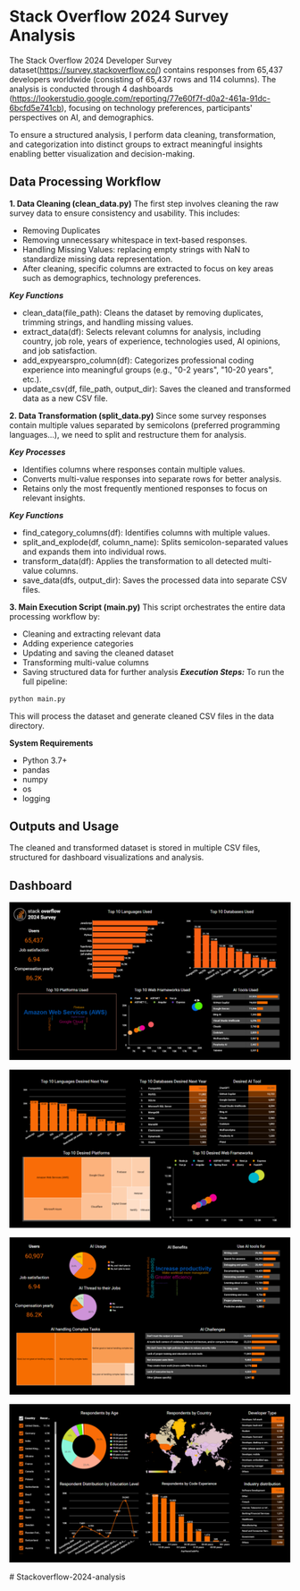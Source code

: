 # Stack Overflow 2024 Survey Analysis
The Stack Overflow 2024 Developer Survey dataset(https://survey.stackoverflow.co/) contains responses from 65,437 developers worldwide (consisting of 65,437 rows and 114 columns). The analysis is conducted through 4 dashboards (https://lookerstudio.google.com/reporting/77e60f7f-d0a2-461a-91dc-6bcfd5e741cb), focusing on technology preferences, participants' perspectives on AI, and demographics.

To ensure a structured analysis, I perform data cleaning, transformation, and categorization into distinct groups to extract meaningful insights enabling better visualization and decision-making.

## Data Processing Workflow ##
**1. Data Cleaning (clean_data.py)**
The first step involves cleaning the raw survey data to ensure consistency and usability. This includes:

- Removing Duplicates
- Removing unnecessary whitespace in text-based responses.
- Handling Missing Values: replacing empty strings with NaN to standardize missing data representation.
- After cleaning, specific columns are extracted to focus on key areas such as demographics, technology preferences.

***Key Functions***
- clean_data(file_path): Cleans the dataset by removing duplicates, trimming strings, and handling missing values.
- extract_data(df): Selects relevant columns for analysis, including country, job role, years of experience, technologies used, AI opinions, and job satisfaction.
- add_expyearspro_column(df): Categorizes professional coding experience into meaningful groups (e.g., "0-2 years", "10-20 years", etc.).
- update_csv(df, file_path, output_dir): Saves the cleaned and transformed data as a new CSV file.

**2. Data Transformation (split_data.py)**
Since some survey responses contain multiple values separated by semicolons (preferred programming languages...), we need to split and restructure them for analysis.

***Key Processes***
- Identifies columns where responses contain multiple values.
- Converts multi-value responses into separate rows for better analysis.
- Retains only the most frequently mentioned responses to focus on relevant insights.

***Key Functions***
- find_category_columns(df): Identifies columns with multiple values.
- split_and_explode(df, column_name): Splits semicolon-separated values and expands them into individual rows.
- transform_data(df): Applies the transformation to all detected multi-value columns.
- save_data(dfs, output_dir): Saves the processed data into separate CSV files.

**3. Main Execution Script (main.py)**
This script orchestrates the entire data processing workflow by:
- Cleaning and extracting relevant data
- Adding experience categories
- Updating and saving the cleaned dataset
- Transforming multi-value columns
- Saving structured data for further analysis
***Execution Steps:***
To run the full pipeline: 
```sh
python main.py
```
This will process the dataset and generate cleaned CSV files in the data directory.

**System Requirements**
- Python 3.7+
- pandas
- numpy
- os
- logging

## Outputs and Usage ##
The cleaned and transformed dataset is stored in multiple CSV files, structured for dashboard visualizations and analysis.

## Dashboard ##
![Current Technology usage](/dashboard/current%20technology%20usage.png)

![Future Technology Trend](/dashboard/future%20technology%20trend.png)

![Participants' perspectives on AI](/dashboard/AI%20Trends.png)

!['Demographics](/dashboard/demographics.png)

#   S t a c k o v e r f l o w - 2 0 2 4 - a n a l y s i s 
 
 
